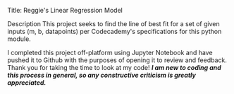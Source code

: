 Title: Reggie's Linear Regression Model

Description
This project seeks to find the line of best fit for a set of given inputs (m, b, datapoints) per Codecademy's specifications for this python module.  

I completed this project off-platform using Jupyter Notebook and have pushed it to Github with the purposes of opening it to review and feedback.  Thank you for taking the time to look at my code!
***I am new to coding and this process in general, so any constructive criticism is greatly appreciated.***
